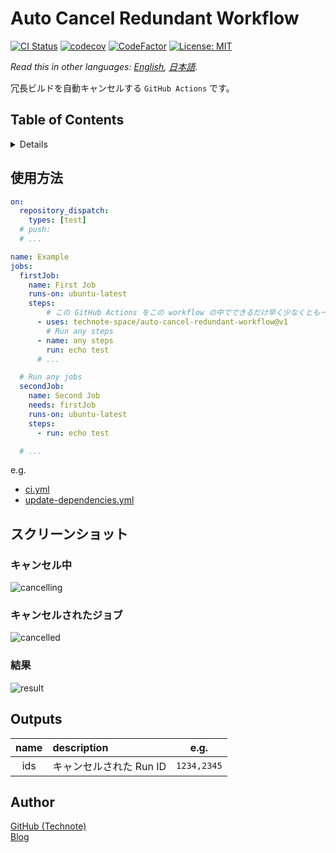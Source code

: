 # Auto Cancel Redundant Workflow

[![CI Status](https://github.com/technote-space/auto-cancel-redundant-workflow/workflows/CI/badge.svg)](https://github.com/technote-space/auto-cancel-redundant-workflow/actions)
[![codecov](https://codecov.io/gh/technote-space/auto-cancel-redundant-workflow/branch/master/graph/badge.svg)](https://codecov.io/gh/technote-space/auto-cancel-redundant-workflow)
[![CodeFactor](https://www.codefactor.io/repository/github/technote-space/auto-cancel-redundant-workflow/badge)](https://www.codefactor.io/repository/github/technote-space/auto-cancel-redundant-workflow)
[![License: MIT](https://img.shields.io/badge/License-MIT-blue.svg)](https://github.com/technote-space/auto-cancel-redundant-workflow/blob/master/LICENSE)

*Read this in other languages: [English](README.md), [日本語](README.ja.md).*

冗長ビルドを自動キャンセルする `GitHub Actions` です。

## Table of Contents

<!-- START doctoc generated TOC please keep comment here to allow auto update -->
<!-- DON'T EDIT THIS SECTION, INSTEAD RE-RUN doctoc TO UPDATE -->
<details>
<summary>Details</summary>

- [使用方法](#%E4%BD%BF%E7%94%A8%E6%96%B9%E6%B3%95)
- [スクリーンショット](#%E3%82%B9%E3%82%AF%E3%83%AA%E3%83%BC%E3%83%B3%E3%82%B7%E3%83%A7%E3%83%83%E3%83%88)
  - [キャンセル中](#%E3%82%AD%E3%83%A3%E3%83%B3%E3%82%BB%E3%83%AB%E4%B8%AD)
  - [キャンセルされたジョブ](#%E3%82%AD%E3%83%A3%E3%83%B3%E3%82%BB%E3%83%AB%E3%81%95%E3%82%8C%E3%81%9F%E3%82%B8%E3%83%A7%E3%83%96)
  - [結果](#%E7%B5%90%E6%9E%9C)
- [Outputs](#outputs)
- [Author](#author)

</details>
<!-- END doctoc generated TOC please keep comment here to allow auto update -->

## 使用方法
```yaml
on:
  repository_dispatch:
    types: [test]
  # push:
  # ...

name: Example
jobs:
  firstJob:
    name: First Job
    runs-on: ubuntu-latest
    steps:
        # この GitHub Actions をこの workflow の中でできるだけ早く少なくとも一度は使用してください。
      - uses: technote-space/auto-cancel-redundant-workflow@v1
        # Run any steps
      - name: any steps
        run: echo test
      # ...

  # Run any jobs
  secondJob:
    name: Second Job
    needs: firstJob
    runs-on: ubuntu-latest
    steps:
      - run: echo test

  # ...
```

e.g. 
- [ci.yml](https://github.com/technote-space/toc-generator/blob/master/.github/workflows/ci.yml)
- [update-dependencies.yml](https://github.com/technote-space/toc-generator/blob/master/.github/workflows/update-dependencies.yml)

## スクリーンショット
### キャンセル中
![cancelling](https://raw.githubusercontent.com/technote-space/auto-cancel-redundant-workflow/images/cancelling.png)

### キャンセルされたジョブ
![cancelled](https://raw.githubusercontent.com/technote-space/auto-cancel-redundant-workflow/images/cancelled.png)

### 結果
![result](https://raw.githubusercontent.com/technote-space/auto-cancel-redundant-workflow/images/result.png)

## Outputs
| name | description | e.g. |
|:---:|:---|:---:|
|ids|キャンセルされた Run ID|`1234,2345`|

## Author
[GitHub (Technote)](https://github.com/technote-space)  
[Blog](https://technote.space)
